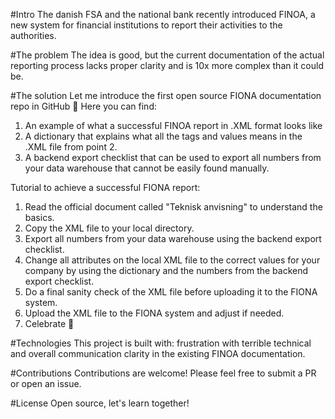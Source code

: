 #Intro 
The danish FSA and the national bank recently introduced FINOA, a new system for financial institutions to report their activities to the authorities.

#The problem
The idea is good, but the current documentation of the actual reporting process lacks proper clarity and is 10x more complex than it could be. 

#The solution
Let me introduce the first open source FIONA documentation repo in GitHub 🙌 Here you can find: 
1. An example of what a successful FINOA report in .XML format looks like
2. A dictionary that explains what all the tags and values means in the .XML file from point 2. 
3. A backend export checklist that can be used to export all numbers from your data warehouse that cannot be easily found manually.

Tutorial to achieve a successful FIONA report:
1. Read the official document called "Teknisk anvisning" to understand the basics.
2. Copy the XML file to your local directory.
3. Export all numbers from your data warehouse using the backend export checklist.
4. Change all attributes on the local XML file to the correct values for your company by using the dictionary and the numbers from the backend export checklist.
5. Do a final sanity check of the XML file before uploading it to the FIONA system.
6. Upload the XML file to the FIONA system and adjust if needed.
7. Celebrate 🎉

#Technologies
This project is built with: frustration with terrible technical and overall communication clarity in the existing FINOA documentation. 

#Contributions
Contributions are welcome! Please feel free to submit a PR or open an issue. 

#License
Open source, let's learn together!
